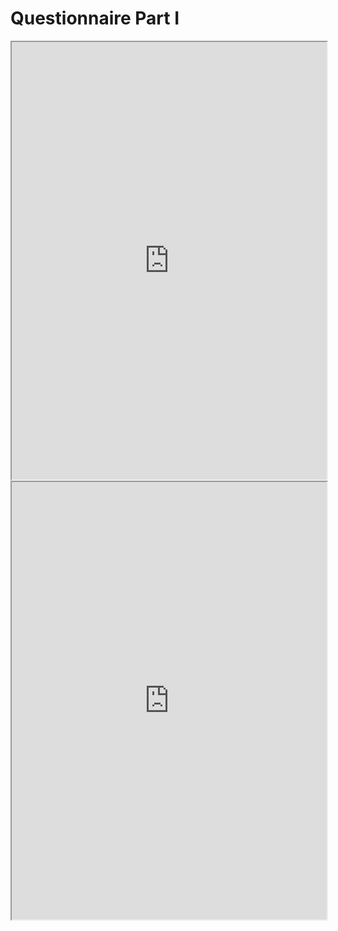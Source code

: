 # Questionnaire Part I

<iframe data-type="learnosity" id="mtucker-coding-study-dem-1" src="https://coursekata.org/learnosity/preview/mtucker-coding-study-dem-1" width="100%" height="700"></iframe>



<iframe data-type="learnosity" id="mtucker-coding-study-dem-2" src="https://coursekata.org/learnosity/preview/mtucker-coding-study-dem-2" width="100%" height="700"></iframe>
